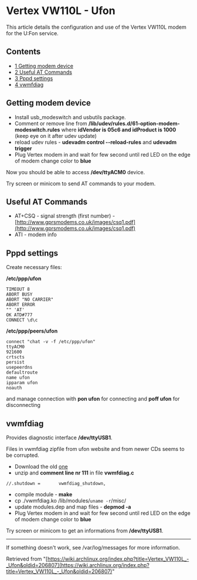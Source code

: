 # Vertex VW110L - Ufon

This article details the configuration and use of the Vertex VW110L modem for the U:Fon service.

## Contents

*   [1 Getting modem device](#Getting_modem_device)
*   [2 Useful AT Commands](#Useful_AT_Commands)
*   [3 Pppd settings](#Pppd_settings)
*   [4 vwmfdiag](#vwmfdiag)

## Getting modem device

*   Install usb_modeswitch and usbutils package.
*   Comment or remove line from **/lib/udev/rules.d/61-option-modem-modeswitch.rules** where **idVendor is 05c6 and idProduct is 1000** (keep eye on it after udev update)
*   reload udev rules - **udevadm control --reload-rules** and **udevadm trigger**
*   Plug Vertex modem in and wait for few second until red LED on the edge of modem change color to **blue**

Now you should be able to access **/dev/ttyACM0** device.

Try screen or minicom to send AT commands to your modem.

## Useful AT Commands

*   AT+CSQ - signal strength (first number) - [http://www.gprsmodems.co.uk/images/csq1.pdf](http://www.gprsmodems.co.uk/images/csq1.pdf)
*   ATI - modem info

## Pppd settings

Create necessary files:

**/etc/ppp/ufon**

```
TIMEOUT 8
ABORT BUSY
ABORT "NO CARRIER"
ABORT ERROR
"" 'AT'
OK ATD#777
CONNECT \d\c

```

**/etc/ppp/peers/ufon**

```
connect "chat -v -f /etc/ppp/ufon"
ttyACM0
921600
crtscts
persist
usepeerdns
defaultroute
name ufon
ipparam ufon
noauth

```

and manage connection with **pon ufon** for connecting and **poff ufon** for disconnecting

## vwmfdiag

Provides diagnostic interface **/dev/ttyUSB1**.

Files in vwmfdiag zipfile from ufon website and from newer CDs seems to be corrupted.

*   Download the old [one](http://uloz.to/5064294/linux.zip)
*   unzip and **comment line nr 111** in file **vwmfdiag.c**

```
//.shutdown =		vwmfdiag_shutdown,

```

*   compile module - **make**
*   cp ./vwmfdiag.ko /lib/modules/`uname -r`/misc/
*   update modules.dep and map files - **depmod -a**
*   Plug Vertex modem in and wait for few second until red LED on the edge of modem change color to **blue**

Try screen or minicom to get an informations from **/dev/ttyUSB1**.

* * *

If something doesn't work, see /var/log/messages for more information.

Retrieved from "[https://wiki.archlinux.org/index.php?title=Vertex_VW110L_-_Ufon&oldid=206807](https://wiki.archlinux.org/index.php?title=Vertex_VW110L_-_Ufon&oldid=206807)"